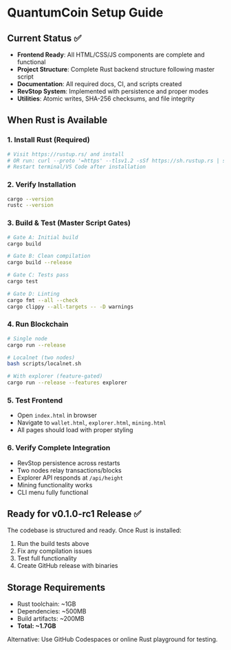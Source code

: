 # QuantumCoin Setup Guide

## Current Status ✅
- **Frontend Ready**: All HTML/CSS/JS components are complete and functional
- **Project Structure**: Complete Rust backend structure following master script
- **Documentation**: All required docs, CI, and scripts created
- **RevStop System**: Implemented with persistence and proper modes
- **Utilities**: Atomic writes, SHA-256 checksums, and file integrity

## When Rust is Available

### 1. Install Rust (Required)
```bash
# Visit https://rustup.rs/ and install
# OR run: curl --proto '=https' --tlsv1.2 -sSf https://sh.rustup.rs | sh
# Restart terminal/VS Code after installation
```

### 2. Verify Installation
```bash
cargo --version
rustc --version
```

### 3. Build & Test (Master Script Gates)
```bash
# Gate A: Initial build
cargo build

# Gate B: Clean compilation  
cargo build --release

# Gate C: Tests pass
cargo test

# Gate D: Linting
cargo fmt --all --check
cargo clippy --all-targets -- -D warnings
```

### 4. Run Blockchain
```bash
# Single node
cargo run --release

# Localnet (two nodes)
bash scripts/localnet.sh

# With explorer (feature-gated)
cargo run --release --features explorer
```

### 5. Test Frontend
- Open `index.html` in browser
- Navigate to `wallet.html`, `explorer.html`, `mining.html`
- All pages should load with proper styling

### 6. Verify Complete Integration
- RevStop persistence across restarts
- Two nodes relay transactions/blocks
- Explorer API responds at `/api/height`
- Mining functionality works
- CLI menu fully functional

## Ready for v0.1.0-rc1 Release ✅

The codebase is structured and ready. Once Rust is installed:
1. Run the build tests above
2. Fix any compilation issues
3. Test full functionality
4. Create GitHub release with binaries

## Storage Requirements
- Rust toolchain: ~1GB
- Dependencies: ~500MB  
- Build artifacts: ~200MB
- **Total: ~1.7GB**

Alternative: Use GitHub Codespaces or online Rust playground for testing.
